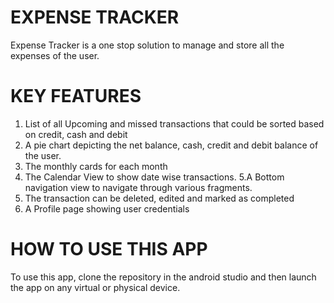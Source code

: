 # EXPENSE TRACKER
Expense Tracker is a one stop solution to manage and store all the expenses of the user.

# KEY FEATURES
1. List of all Upcoming and missed transactions that could be sorted based on 
credit, cash and debit
2. A pie chart depicting the net balance, cash, credit and debit balance of the 
user.
3. The monthly cards for each month 
4. The Calendar View to show date wise transactions.
5.A Bottom navigation view to navigate through various fragments.
6. The transaction can be deleted, edited and marked as completed
7. A Profile page showing user credentials

# HOW TO USE THIS APP
To use this app, clone the repository in the android studio and then launch the app on any virtual or physical device.
